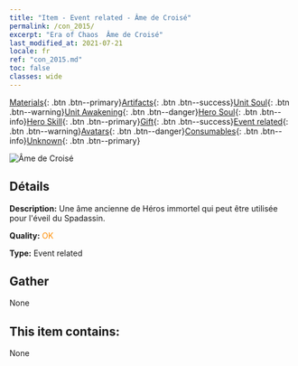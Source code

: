 ```yaml
---
title: "Item - Event related - Âme de Croisé"
permalink: /con_2015/
excerpt: "Era of Chaos  Âme de Croisé"
last_modified_at: 2021-07-21
locale: fr
ref: "con_2015.md"
toc: false
classes: wide
---
```

 [Materials](/ItemsFR/){: .btn .btn--primary}[Artifacts](/ItemsFR/Artifacts/){: .btn .btn--success}[Unit Soul](/ItemsFR/UnitSoul/){: .btn .btn--warning}[Unit Awakening](/ItemsFR/UnitAwakening/){: .btn .btn--danger}[Hero Soul](/ItemsFR/HeroSoul/){: .btn .btn--info}[Hero Skill](/ItemsFR/HeroSkill/){: .btn .btn--primary}[Gift](/ItemsFR/Gift/){: .btn .btn--success}[Event related](/ItemsFR/Events/){: .btn .btn--warning}[Avatars](/ItemsFR/Avatars/){: .btn .btn--danger}[Consumables](/ItemsFR/Consumables/){: .btn .btn--info}[Unknown](/ItemsFR/Unknown/){: .btn .btn--primary}

 ![Âme de Croisé](/images/t/juexing_104.png)

## Détails
 **Description:** Une âme ancienne de Héros immortel qui peut être utilisée pour l'éveil du Spadassin.

 **Quality:** <span style="color: #FF8C00">OK</span>

 **Type:** Event related

## Gather

  None

## This item contains:

  None

